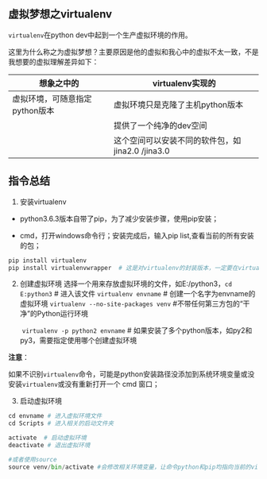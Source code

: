 ## 虚拟梦想之virtualenv

`virtualenv`在python dev中起到一个生产虚拟环境的作用。

​	这里为什么称之为虚拟梦想？主要原因是他的虚拟和我心中的虚拟不太一致，不是我想要的虚拟理解差异如下：

| 想象之中的                     | virtualenv实现的                                 |
| ------------------------------ | ------------------------------------------------ |
| 虚拟环境，可随意指定python版本 | 虚拟环境只是克隆了主机python版本                 |
|                                | 提供了一个纯净的dev空间                          |
|                                | 这个空间可以安装不同的软件包，如jina2.0 /jina3.0 |



## 指令总结

1. 安装virtualenv


- python3.6.3版本自带了pip，为了减少安装步骤，使用pip安装；

- cmd，打开windows命令行；安装完成后，输入pip list,查看当前的所有安装的包；

```python
pip install virtualenv
pip install virtualenvwrapper  # 这是对virtualenv的封装版本，一定要在virtualenv后安装 
```
2. 创建虚拟环境
   选择一个用来存放虚拟环境的文件，如E:/python3，`cd E:python3`  # 进入该文件
   	`virtualenv envname`   # 创建一个名字为envname的虚拟环境
   	`virtualenv --no-site-packages venv` #不带任何第三方包的“干净”的Python运行环境

   ​	`virtualenv -p python2 envname`  # 如果安装了多个python版本，如py2和py3，需要指定使用哪个创建虚拟环境

**注意**：

​	如果不识别`virtualenv`命令，可能是python安装路径没添加到系统环境变量或没安装`virtualenv`或没有重新打开一个 cmd 窗口；

3. 启动虚拟环境
```python
cd envname # 进入虚拟环境文件
cd Scripts # 进入相关的启动文件夹

activate  # 启动虚拟环境
deactivate # 退出虚拟环境

#或者使用source 
source venv/bin/activate #会修改相关环境变量，让命令python和pip均指向当前的virtualenv环境
```